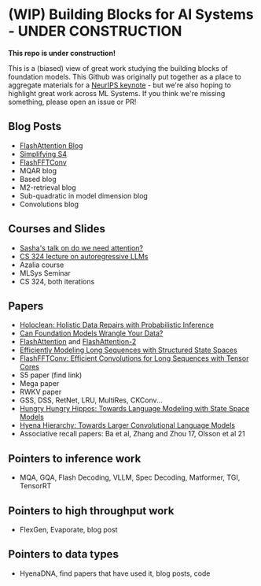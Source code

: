# (WIP) Building Blocks for AI Systems - UNDER CONSTRUCTION

**This repo is under construction!**

This is a (biased) view of great work studying the building blocks of foundation models.
This Github was originally put together as a place to aggregate materials for a [NeurIPS keynote](https://neurips.cc/virtual/2023/invited-talk/73990) - but we're also hoping to highlight great work across ML Systems.
If you think we're missing something, please open an issue or PR!

<!-- **I'm currently just listing out links to everything referenced in the slides, but maybe we organize by topic?** -->

## Blog Posts
* [FlashAttention Blog](https://crfm.stanford.edu/2023/01/13/flashattention.html)
* [Simplifying S4](https://hazyresearch.stanford.edu/blog/2022-06-11-simplifying-s4​)
* [FlashFFTConv](https://hazyresearch.stanford.edu/blog/2023-11-13-flashfftconv)
* MQAR blog
* Based blog
* M2-retrieval blog
* Sub-quadratic in model dimension blog
* Convolutions blog

## Courses and Slides
* [Sasha's talk on do we need attention?](https://github.com/srush/do-we-need-attention/blob/main/DoWeNeedAttention.pdf)
* [CS 324 lecture on autoregressive LLMs](https://stanford-cs324.github.io/winter2022/lectures/introduction/)
* Azalia course
* MLSys Seminar
* CS 324, both iterations

## Papers
* [Holoclean: Holistic Data Repairs with Probabilistic Inference](https://arxiv.org/abs/1702.00820)
* [Can Foundation Models Wrangle Your Data?](https://arxiv.org/abs/2205.09911)
* [FlashAttention](https://arxiv.org/abs/2205.14135) and [FlashAttention-2](https://arxiv.org/abs/2307.08691)
* [Efficiently Modeling Long Sequences with Structured State Spaces](https://arxiv.org/abs/2111.00396)
* [FlashFFTConv: Efficient Convolutions for Long Sequences with Tensor Cores](https://arxiv.org/abs/2311.05908)
* S5 paper (find link)
* Mega paper
* RWKV paper
* GSS, DSS, RetNet, LRU, MultiRes, CKConv...
* [Hungry Hungry Hippos: Towards Language Modeling with State Space Models](https://arxiv.org/abs/2212.14052)
* [Hyena Hierarchy: Towards Larger Convolutional Language Models](https://arxiv.org/abs/2302.10866)
* Associative recall papers: Ba et al, Zhang and Zhou 17, Olsson et al 21

## Pointers to inference work
* MQA, GQA, Flash Decoding, VLLM, Spec Decoding, Matformer, TGI, TensorRT

## Pointers to high throughput work
* FlexGen, Evaporate, blog post

## Pointers to data types
* HyenaDNA, find papers that have used it, blog posts, code
